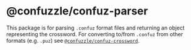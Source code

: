 # @confuzzle/confuz-parser

This package is for parsing `.confuz` format files and returning an object representing the crossword. For converting to/from `.confuz` from other formats (e.g. `.puz`) see [`@confuzzle/confuz-crossword`](https://www.npmjs.com/package/@confuzzle/confuz-crossword).
